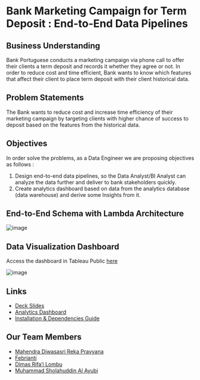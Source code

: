 # Bank Marketing Campaign for Term Deposit : End-to-End Data Pipelines

## Business Understanding

Bank Portuguese conducts a marketing campaign via phone call to offer their clients a term deposit and records it whether they agree or not.
In order to reduce cost and time efficient, Bank wants to know which features that affect their client to place term deposit with their client historical data.

## Problem Statements

The Bank wants to reduce cost and increase time efficiency of their marketing campaign by targeting clients with higher chance of success to deposit based on the features from the historical data. 
## Objectives

In order solve the problems, as a Data Engineer we are proposing objectives as follows : 

1. Design end-to-end data pipelines, so the Data Analyst/BI Analyst can analyze the data further and deliver to bank stakeholders quickly.
2. Create analytics dashboard based on data from the analytics database (data warehouse) and derive some Insights from it.

## End-to-End Schema with Lambda Architecture

![image](https://user-images.githubusercontent.com/25638454/230260562-ddf206b6-9f01-4b0b-b8c7-208749f0f288.png)

## Data Visualization Dashboard

Access the dashboard in Tableau Public [here](https://public.tableau.com/app/profile/muhammad.sholahuddin.al.ayubi/viz/final-project-dashboard/Dashboard1?publish=yes)

![image](https://user-images.githubusercontent.com/25638454/230283250-f72ed385-45e0-4580-83a0-b054e75928cf.png)

## Links
- [Deck Slides](https://docs.google.com/presentation/d/1eUcCzFZcUY7ccTL7gGFcOrrQB3iMTxqG/edit?usp=sharing&ouid=108195231321016830672&rtpof=true&sd=true)
- [Analytics Dashboard](https://public.tableau.com/app/profile/muhammad.sholahuddin.al.ayubi/viz/final-project-dashboard/Dashboard1?publish=yes)
- [Installation & Dependencies Guide](https://github.com/addin12/DF9-final-project/blob/main/sources/README.MD)

## Our Team Members
- [Mahendra Diwasasri Reka Pravyana](https://www.linkedin.com/in/mahendradiwasasri)
- [Febrianti](https://www.linkedin.com/in/febs)
- [Dimas Rifa’i Lombu](https://www.linkedin.com/in/dimaslombu)
- [Muhammad Sholahuddin Al Ayubi](https://www.linkedin.com/in/saladinal/)
